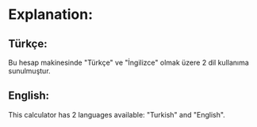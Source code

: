 # Explanation:

## Türkçe:

Bu hesap makinesinde "Türkçe" ve "İngilizce" olmak üzere 2 dil kullanıma sunulmuştur.

## English:

This calculator has 2 languages available: "Turkish" and "English".
